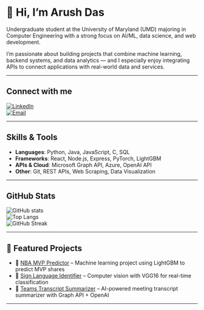 # 👋 Hi, I’m Arush Das  

Undergraduate student at the University of Maryland (UMD) majoring in Computer Engineering with a strong focus on AI/ML, data science, and web development.  

I’m passionate about building projects that combine machine learning, backend systems, and data analytics — and I especially enjoy integrating APIs to connect applications with real-world data and services.  

---

## Connect with me  
[![LinkedIn](https://img.shields.io/badge/LinkedIn-blue?logo=linkedin&logoColor=white)](https://www.linkedin.com/in/arush-das-496289284/)  
[![Email](https://img.shields.io/badge/Email-D14836?logo=gmail&logoColor=white)](mailto:adas1212@terpmail.umd.edu)  

---

## Skills & Tools
- **Languages**: Python, Java, JavaScript, C, SQL  
- **Frameworks**: React, Node.js, Express, PyTorch, LightGBM  
- **APIs & Cloud**: Microsoft Graph API, Azure, OpenAI API  
- **Other**: Git, REST APIs, Web Scraping, Data Visualization  

---

## GitHub Stats  

![GitHub stats](https://github-readme-stats.vercel.app/api?username=diablo1342&show_icons=true&theme=radical)  
![Top Langs](https://github-readme-stats.vercel.app/api/top-langs/?username=diablo1342&layout=compact&theme=radical)  
![GitHub Streak](https://github-readme-streak-stats.herokuapp.com/?user=diablo1342&theme=radical)  

---

## 🚀 Featured Projects
- 🏀 [NBA MVP Predictor](https://github.com/diablo1342/NBA-MVP-Predictor) – Machine learning project using LightGBM to predict MVP shares  
- 🤟 [Sign Language Identifier](https://github.com/diablo1342/SignLanguageIdentifier) – Computer vision with VGG16 for real-time classification  
- 📑 [Teams Transcript Summarizer](https://github.com/diablo1342/TeamsTranscriptSummarizer) – AI-powered meeting transcript summarizer with Graph API + OpenAI  

---
